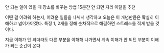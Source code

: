 안 되는 일이 있을 때 장소를 바꾸는 방법
    15분간 안 되면 자리 이탈을 추천
    
어떤 걸 어려워 하는지, 어려운 일들을 나눠서 생각하고 오늘은 이 개념만큼은 확실히 이해하고 넘어가야겠다. 특정 1, 2개를 정해 순차적으로 해결하면 스트레스를 적게 받을 것이다.

지금 이해가 안 되더라도 다른 부분을 이해해 나가면서 계속  이해가 안 되던 부분이 이해가 되는 순간이 온다.
